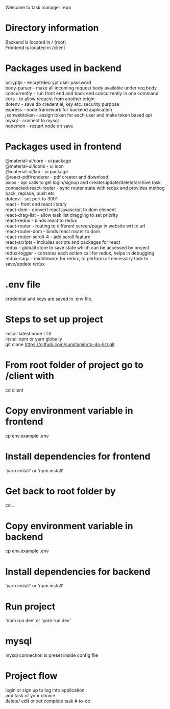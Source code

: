 Welcome to task manager repo

# Directory information
Backend is located in / (root)  
Frontend is located in /client

# Packages used in backend
bcryptjs - encryt/decrypt user password  
body-parser - make all incoming request body available under req.body  
concurrently - run front end and back end concurrently in one command  
cors - to allow request from another origin  
dotenv - save db credential, key etc. security purpose  
express - node framework for backend application  
jsonwebtoken - assign token for each user and make token based api  
mysql - connect to mysql  
nodemon - restart node on save  

# Packages used in frontend
@material-ui/core - ui package  
@material-ui/icons - ui icon  
@material-ui/lab - ui package  
@react-pdf/renderer - pdf creator and download  
axios - api calls to get login/signup and create/update/delete/archive task  
connected-react-router - sync router state with redux and provides methog back, replace, push etc  
dotenv - set port to 3001  
react - front end react library  
react-dom - convert react javascript to dom element  
react-drag-list - allow task list dragging to set priority  
react-redux - binds react to redux  
react-router - routing to different screen/page in website wrt to url  
react-router-dom - binds react router to dom  
react-router-scroll-4 - add scroll feature  
react-scripts - includes scripts and packages for react  
redux - globall store to save state which can be accessed by project  
redux-logger - consoles each action call for redux, helps in debugging  
redux-saga - middleware for redux, to perform all necessary task to save/update redux  

# .env file
credential and keys are saved in .env file.    

# Steps to set up project
install latest node LTS  
install npm or yarn globally  
git clone https://github.com/sumitamin/to-do-list.git

# From root folder of project go to /client with
cd client  

# Copy environment variable in frontend
cp env.example .env

# Install dependencies for frontend
'yarn install' or 'npm install'  

# Get back to root folder by
cd ..  

# Copy environment variable in backend
cp env.example .env

# Install dependencies for backend
'yarn install' or 'npm install'  

# Run project
'npm run dev' or 'yarn run dev'  

# mysql
mysql connection is preset inside config file

# Project flow
login or sign up to log into application  
add task of your choice  
delete/ edit or set complete task   # to-do
